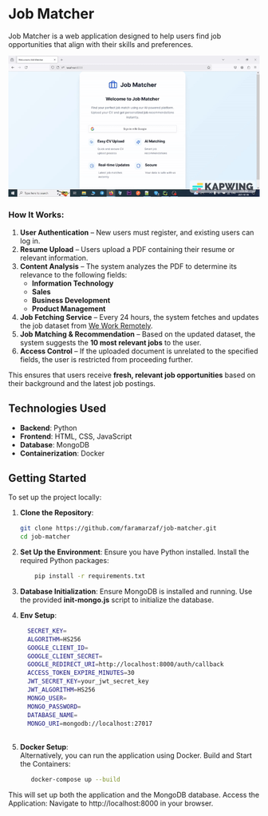 # Job Matcher

Job Matcher is a web application designed to help users find job opportunities that align with their skills and
preferences.

![v](v.gif)



### How It Works:  
1. **User Authentication** – New users must register, and existing users can log in.  
2. **Resume Upload** – Users upload a PDF containing their resume or relevant information.  
3. **Content Analysis** – The system analyzes the PDF to determine its relevance to the following fields:  
   - **Information Technology**  
   - **Sales**  
   - **Business Development**  
   - **Product Management**  
4. **Job Fetching Service** – Every 24 hours, the system fetches and updates the job dataset from [We Work Remotely](https://weworkremotely.com/remote-jobs.rss).  
5. **Job Matching & Recommendation** – Based on the updated dataset, the system suggests the **10 most relevant jobs** to the user.  
6. **Access Control** – If the uploaded document is unrelated to the specified fields, the user is restricted from proceeding further.  

This ensures that users receive **fresh, relevant job opportunities** based on their background and the latest job postings.  

## Technologies Used

- **Backend**: Python
- **Frontend**: HTML, CSS, JavaScript
- **Database**: MongoDB
- **Containerization**: Docker

## Getting Started

To set up the project locally:

1. **Clone the Repository**:
   ```bash
   git clone https://github.com/faramarzaf/job-matcher.git
   cd job-matcher

2. **Set Up the Environment**:
   Ensure you have Python installed.
   Install the required Python packages:
   ```bash
       pip install -r requirements.txt 
3. **Database Initialization**:
   Ensure MongoDB is installed and running. Use the provided **init-mongo.js** script to initialize the database.


4. **Env Setup**:
    ```bash
      SECRET_KEY=
      ALGORITHM=HS256
      GOOGLE_CLIENT_ID=
      GOOGLE_CLIENT_SECRET=
      GOOGLE_REDIRECT_URI=http://localhost:8000/auth/callback
      ACCESS_TOKEN_EXPIRE_MINUTES=30
      JWT_SECRET_KEY=your_jwt_secret_key
      JWT_ALGORITHM=HS256
      MONGO_USER=
      MONGO_PASSWORD=
      DATABASE_NAME=
      MONGO_URI=mongodb://localhost:27017
  
5. **Docker Setup**:  
   Alternatively, you can run the application using Docker. Build and Start the Containers:
    ```bash
       docker-compose up --build

This will set up both the application and the MongoDB database.
Access the Application: Navigate to http://localhost:8000 in your browser.
